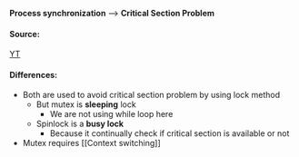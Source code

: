 **Process synchronization** --> **Critical Section Problem**

#### Source:
[YT](https://www.youtube.com/watch?v=XKBjwQQJ0qk&list=PL3uLubnzL2Tlbyrr2GFVRE7Azo8FJe-dJ&index=9)


#### Differences:

* Both are used to avoid critical section problem by using lock method
	* But mutex is **sleeping** lock
		* We are not using while loop here
	* Spinlock is a **busy lock**
		* Because it continually check if critical section is available or not
* Mutex requires [[Context switching]]
